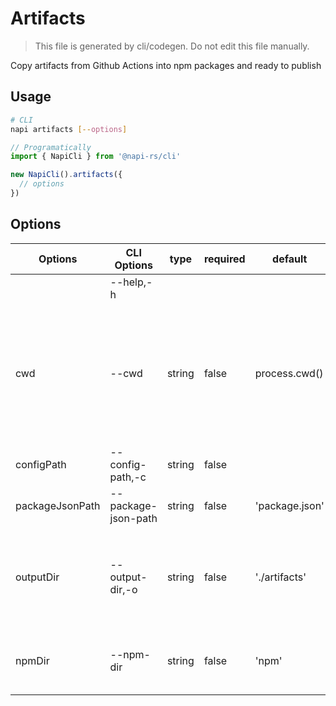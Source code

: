 # Artifacts

> This file is generated by cli/codegen. Do not edit this file manually.

Copy artifacts from Github Actions into npm packages and ready to publish

## Usage

```sh
# CLI
napi artifacts [--options]
```

```typescript
// Programatically
import { NapiCli } from '@napi-rs/cli'

new NapiCli().artifacts({
  // options
})
```

## Options

| Options         | CLI Options         | type   | required | default        | description                                                                                                        |
| --------------- | ------------------- | ------ | -------- | -------------- | ------------------------------------------------------------------------------------------------------------------ |
|                 | --help,-h           |        |          |                | get help                                                                                                           |
| cwd             | --cwd               | string | false    | process.cwd()  | The working directory of where napi command will be executed in, all other paths options are relative to this path |
| configPath      | --config-path,-c    | string | false    |                | Path to `napi` config json file                                                                                    |
| packageJsonPath | --package-json-path | string | false    | 'package.json' | Path to `package.json`                                                                                             |
| outputDir       | --output-dir,-o     | string | false    | './artifacts'  | Path to the folder where all built `.node` files put, same as `--output-dir` of build command                      |
| npmDir          | --npm-dir           | string | false    | 'npm'          | Path to the folder where the npm packages put                                                                      |
